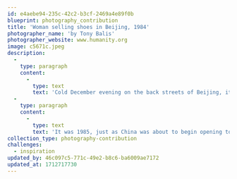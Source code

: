```yaml
---
id: e4aebe94-235c-42c2-b3cf-2469a4e89f0b
blueprint: photography_contribution
title: 'Woman selling shoes in Beijing, 1984'
photographer_name: 'by Tony Balis'
photographer_website: www.humanity.org
image: c5671c.jpeg
description:
  -
    type: paragraph
    content:
      -
        type: text
        text: 'Cold December evening on the back streets of Beijing, it took me two tries to get this woman to smile and indicate it was okay to take her photo. '
  -
    type: paragraph
    content:
      -
        type: text
        text: 'It was 1985, just as China was about to begin opening to the world and she was at the forefront, selling Western calendars in addition to shoes.'
collection_type: photography-contribution
challenges:
  - inspiration
updated_by: 46c097c5-771c-49e2-b8c6-ba6009ae7172
updated_at: 1712717730
---
```


